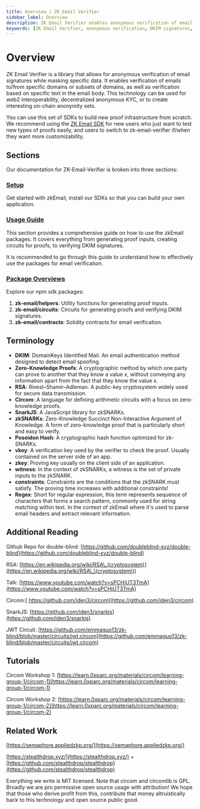 ```yaml
---
title: Overview | ZK Email Verifier
sidebar_label: Overview
description: ZK Email Verifier enables anonymous verification of email signatures with data masking capabilities, supporting domain verification and text-based proofs for web2 interoperability and decentralized KYC
keywords: [ZK Email Verifier, anonymous verification, DKIM signatures, zero-knowledge proofs, email masking, web2 interoperability, decentralized KYC, zkSNARKs, Circom, RSA verification, blockchain integration]
---
```


# Overview

ZK Email Verifier is a library that allows for anonymous verification of email signatures while masking specific data. It enables verification of emails to/from specific domains or subsets of domains, as well as verification based on specific text in the email body. This technology can be used for web2 interoperability, decentralized anonymous KYC, or to create interesting on-chain anonymity sets.

You can use this set of SDKs to build new proof infrastructure from scratch. We recommend using the [ZK Email SDK](../zk-email-sdk/) for new users who just want to test new types of proofs easily, and users to switch to zk-email-verifier if/when they want more customizability.

## Sections

Our documentation for ZK-Email-Verifier is broken into three sections:

### [Setup](setup.md)

Get started with zkEmail, install our SDKs so that you can build your own application.

### [Usage Guide](usage-guide.md)

This section provides a comprehensive guide on how to use the zkEmail packages. It covers everything from generating proof inputs, creating circuits for proofs, to verifying DKIM signatures.

It is recommended to go through this guide to understand how to effectively use the packages for email verification.


### [Package Overviews](packages)

Explore our npm sdk packages:

1. **zk-email/helpers**: Utility functions for generating proof inputs.
2. **zk-email/circuits**: Circuits for generating proofs and verifying DKIM signatures.
3. **zk-email/contracts**: Solidity contracts for email verification.

## Terminology

* **DKIM**: DomainKeys Identified Mail. An email authentication method designed to detect email spoofing.
* **Zero-Knowledge Proofs**: A cryptographic method by which one party can prove to another that they know a value x, without conveying any information apart from the fact that they know the value x.
* **RSA**: Rivest–Shamir–Adleman. A public-key cryptosystem widely used for secure data transmission.
* **Circom**: A language for defining arithmetic circuits with a focus on zero-knowledge proofs.
* **SnarkJS**: A JavaScript library for zkSNARKs.
* **zkSNARKs**: Zero-Knowledge Succinct Non-Interactive Argument of Knowledge. A form of zero-knowledge proof that is particularly short and easy to verify.
* **Poseidon Hash**: A cryptographic hash function optimized for zk-SNARKs.
* **vkey**: A verification key used by the verifier to check the proof. Usually contained on the server side of an app.
* **zkey**: Proving key usually on the client side of an application.
* **witness**: In the context of zkSNARKs, a witness is the set of private inputs to the zkSNARK.
* **constraints**: Constraints are the conditions that the zkSNARK must satisfy. The proving time increases with additional constraints!
* **Regex**: Short for regular expression, this term represents sequence of characters that forms a search pattern, commonly used for string matching within text. In the context of zkEmail where it's used to parse email headers and extract relevant information.



## Additional Reading

Github Repo for double-blind: [https://github.com/doubleblind-xyz/double-blind](https://github.com/doubleblind-xyz/double-blind)

RSA: [https://en.wikipedia.org/wiki/RSA\_(cryptosystem)](https://en.wikipedia.org/wiki/RSA\_\(cryptosystem\))

Talk: [https://www.youtube.com/watch?v=sPCHiUT3TmA](https://www.youtube.com/watch?v=sPCHiUT3TmA)

Circom:[ https://github.com/iden3/circom](https://github.com/iden3/circom)

SnarkJS: [https://github.com/iden3/snarkjs](https://github.com/iden3/snarkjs)

JWT Circuit: [https://github.com/emmaguo13/zk-blind/blob/master/circuits/jwt.circom](https://github.com/emmaguo13/zk-blind/blob/master/circuits/jwt.circom)

## Tutorials

Circom Workshop 1: [https://learn.0xparc.org/materials/circom/learning-group-1/circom-1](https://learn.0xparc.org/materials/circom/learning-group-1/circom-1)

Circom Workshop 2: [https://learn.0xparc.org/materials/circom/learning-group-1/circom-2](https://learn.0xparc.org/materials/circom/learning-group-1/circom-2)

## Related Work

[https://semaphore.appliedzkp.org/](https://semaphore.appliedzkp.org/)

[https://stealthdrop.xyz/](https://stealthdrop.xyz/) + [https://github.com/stealthdrop/stealthdrop](https://github.com/stealthdrop/stealthdrop)

Everything we write is MIT licensed. Note that circom and circomlib is GPL. Broadly we are pro permissive open source usage with attribution! We hope that those who derive profit from this, contribute that money altruistically back to this technology and open source public good.

